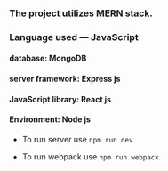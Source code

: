 ### The project utilizes MERN stack.
### Language used — JavaScript
#### database: MongoDB
#### server framework: Express js
#### JavaScript library: React js
#### Environment: Node js



* To run server use `npm run dev`

* To run webpack use `npm run webpack`
